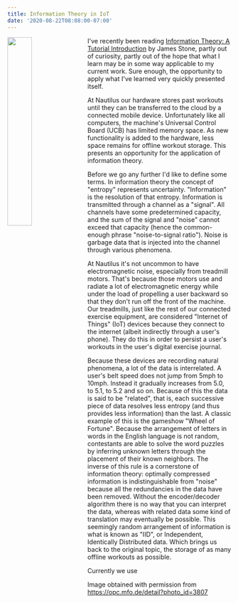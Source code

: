 ```yaml
---
title: Information Theory in IoT
date: '2020-08-22T08:08:00-07:00'
---
```

<img style="float: left; margin:0 1em 0 0; width: 33%" src="/img/blog/shannon.jpg">

I've recently been reading [Information Theory: A Tutorial Introduction](https://www.amazon.com/Information-Theory-Introduction-James-Stone/dp/0956372856) by James Stone, partly out of curiosity, partly out of the hope that what I learn may be in some way applicable to my current work.  Sure enough, the opportunity to apply what I've learned very quickly presented itself.

At Nautilus our hardware stores past workouts until they can be transferred to the cloud by a connected mobile device.  Unfortunately like all computers,  the machine's Universal Control Board (UCB) has limited memory space.  As new functionality is added to the hardware, less space remains for offline workout storage.  This presents an opportunity for the application of information theory.

Before we go any further I'd like to define some terms.  In information theory the concept of "entropy" represents uncertainty.  "Information" is the resolution of that entropy.   Information is transmitted through a channel as a "signal".  All channels have some predetermined capacity, and the sum of the signal and "noise" cannot exceed that capacity (hence the common-enough phrase "noise-to-signal ratio").  Noise is garbage data that is injected into the channel through various phenomena.  

At Nautilus it's not uncommon to have electromagnetic noise, especially from treadmill motors.  That's because those motors use and radiate a lot of electromagnetic energy while under the load of propelling a user backward so that they don't run off the front of the machine.   Our treadmills, just like the rest of our connected exercise equipment, are considered "Internet of Things" (IoT) devices because they connect to the internet (albeit indirectly through a user's phone). They do this in order to persist a user's workouts in the user's digital exercise journal.  

Because these devices are recording natural phenomena, a lot of the data is interrelated.  A user's belt speed does not jump from 5mph to 10mph.  Instead it gradually increases from 5.0, to 5.1, to 5.2 and so on.  Because of this the data is said to be "related", that is, each successive piece of data resolves less entropy (and thus provides less information) than the last.  A classic example of this is the gameshow "Wheel of Fortune".  Because the arrangement of letters in words in the English language is not random, contestants are able to solve the word puzzles by inferring unknown letters through the placement of their known neighbors. The inverse of this rule is a cornerstone of information theory:  optimally compressed information is indistinguishable from "noise" because all the redundancies in the data have been removed.  Without the encoder/decoder algorithm there is no way that you can interpret the data, whereas with related data some kind of translation may eventually be possible.  This seemingly random arrangement of information is what is known as "IID", or Independent, Identically Distributed data.  Which brings us back to the original topic, the storage of as many offline workouts as possible.

Currently we use 

Image obtained with permission from https://opc.mfo.de/detail?photo_id=3807

